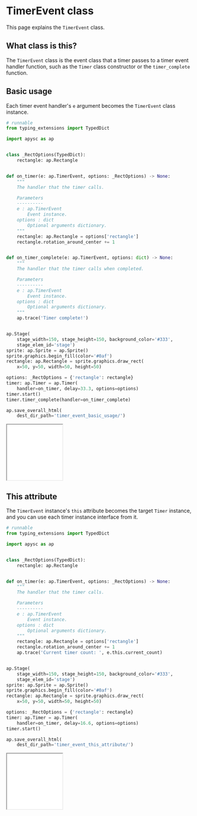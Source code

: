 # TimerEvent class

This page explains the `TimerEvent` class.

## What class is this?

The `TimerEvent` class is the event class that a timer passes to a timer event handler function, such as the `Timer` class constructor or the `timer_complete` function\.

## Basic usage

Each timer event handler's `e` argument becomes the `TimerEvent` class instance.

```py
# runnable
from typing_extensions import TypedDict

import apysc as ap


class _RectOptions(TypedDict):
    rectangle: ap.Rectangle


def on_timer(e: ap.TimerEvent, options: _RectOptions) -> None:
    """
    The handler that the timer calls.

    Parameters
    ----------
    e : ap.TimerEvent
        Event instance.
    options : dict
        Optional arguments dictionary.
    """
    rectangle: ap.Rectangle = options['rectangle']
    rectangle.rotation_around_center += 1


def on_timer_complete(e: ap.TimerEvent, options: dict) -> None:
    """
    The handler that the timer calls when completed.

    Parameters
    ----------
    e : ap.TimerEvent
        Event instance.
    options : dict
        Optional arguments dictionary.
    """
    ap.trace('Timer complete!')


ap.Stage(
    stage_width=150, stage_height=150, background_color='#333',
    stage_elem_id='stage')
sprite: ap.Sprite = ap.Sprite()
sprite.graphics.begin_fill(color='#0af')
rectangle: ap.Rectangle = sprite.graphics.draw_rect(
    x=50, y=50, width=50, height=50)

options: _RectOptions = {'rectangle': rectangle}
timer: ap.Timer = ap.Timer(
    handler=on_timer, delay=33.3, options=options)
timer.start()
timer.timer_complete(handler=on_timer_complete)

ap.save_overall_html(
    dest_dir_path='timer_event_basic_usage/')
```

<iframe src="static/timer_event_basic_usage/index.html" width="150" height="150"></iframe>

## This attribute

The `TimerEvent` instance's `this` attribute becomes the target `Timer` instance, and you can use each timer instance interface from it.

```py
# runnable
from typing_extensions import TypedDict

import apysc as ap


class _RectOptions(TypedDict):
    rectangle: ap.Rectangle


def on_timer(e: ap.TimerEvent, options: _RectOptions) -> None:
    """
    The handler that the timer calls.

    Parameters
    ----------
    e : ap.TimerEvent
        Event instance.
    options : dict
        Optional arguments dictionary.
    """
    rectangle: ap.Rectangle = options['rectangle']
    rectangle.rotation_around_center += 1
    ap.trace('Current timer count: ', e.this.current_count)


ap.Stage(
    stage_width=150, stage_height=150, background_color='#333',
    stage_elem_id='stage')
sprite: ap.Sprite = ap.Sprite()
sprite.graphics.begin_fill(color='#0af')
rectangle: ap.Rectangle = sprite.graphics.draw_rect(
    x=50, y=50, width=50, height=50)

options: _RectOptions = {'rectangle': rectangle}
timer: ap.Timer = ap.Timer(
    handler=on_timer, delay=16.6, options=options)
timer.start()

ap.save_overall_html(
    dest_dir_path='timer_event_this_attribute/')
```

<iframe src="static/timer_event_this_attribute/index.html" width="150" height="150"></iframe>
